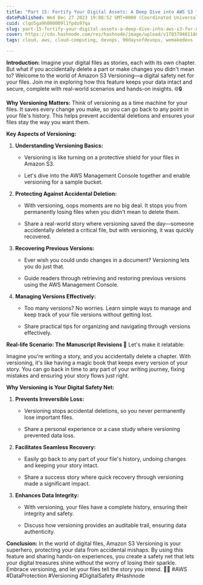 ```yaml
---
title: "Part 15: Fortify Your Digital Assets: A Deep Dive into AWS S3 for Data Protection 🔒💻"
datePublished: Wed Dec 27 2023 19:08:52 GMT+0000 (Coordinated Universal Time)
cuid: clqo5ga9h000009l1fpdo97qa
slug: part-15-fortify-your-digital-assets-a-deep-dive-into-aws-s3-for-data-protection
cover: https://cdn.hashnode.com/res/hashnode/image/upload/v1703704011806/cb18f8be-1099-4541-afce-6902fe6c7e4d.gif
tags: cloud, aws, cloud-computing, devops, 90daysofdevops, wemakedevs

---
```


**Introduction:** Imagine your digital files as stories, each with its own chapter. But what if you accidentally delete a part or make changes you didn't mean to? Welcome to the world of Amazon S3 Versioning—a digital safety net for your files. Join me in exploring how this feature keeps your data intact and secure, complete with real-world scenarios and hands-on insights. 🌐🔒

**Why Versioning Matters:** Think of versioning as a time machine for your files. It saves every change you make, so you can go back to any point in your file's history. This helps prevent accidental deletions and ensures your files stay the way you want them.

**Key Aspects of Versioning:**

1. **Understanding Versioning Basics:**
    
    * Versioning is like turning on a protective shield for your files in Amazon S3.
        
    * Let's dive into the AWS Management Console together and enable versioning for a sample bucket.
        
2. **Protecting Against Accidental Deletion:**
    
    * With versioning, oops moments are no big deal. It stops you from permanently losing files when you didn't mean to delete them.
        
    * Share a real-world story where versioning saved the day—someone accidentally deleted a critical file, but with versioning, it was quickly recovered.
        
3. **Recovering Previous Versions:**
    
    * Ever wish you could undo changes in a document? Versioning lets you do just that.
        
    * Guide readers through retrieving and restoring previous versions using the AWS Management Console.
        
4. **Managing Versions Effectively:**
    
    * Too many versions? No worries. Learn simple ways to manage and keep track of your file versions without getting lost.
        
    * Share practical tips for organizing and navigating through versions effectively.
        

**Real-life Scenario: The Manuscript Revisions 📝** Let's make it relatable:

Imagine you're writing a story, and you accidentally delete a chapter. With versioning, it's like having a magic book that keeps every version of your story. You can go back in time to any part of your writing journey, fixing mistakes and ensuring your story flows just right.

**Why Versioning is Your Digital Safety Net:**

1. **Prevents Irreversible Loss:**
    
    * Versioning stops accidental deletions, so you never permanently lose important files.
        
    * Share a personal experience or a case study where versioning prevented data loss.
        
2. **Facilitates Seamless Recovery:**
    
    * Easily go back to any part of your file's history, undoing changes and keeping your story intact.
        
    * Share a success story where quick recovery through versioning made a significant impact.
        
3. **Enhances Data Integrity:**
    
    * With versioning, your files have a complete history, ensuring their integrity and safety.
        
    * Discuss how versioning provides an auditable trail, ensuring data authenticity.
        

**Conclusion:** In the world of digital files, Amazon S3 Versioning is your superhero, protecting your data from accidental mishaps. By using this feature and sharing hands-on experiences, you create a safety net that lets your digital treasures shine without the worry of losing their sparkle. Embrace versioning, and let your files tell the story you intend. 🔐💾 #AWS #DataProtection #Versioning #DigitalSafety #Hashnode